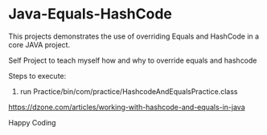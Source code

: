 # Java-Equals-HashCode
This projects demonstrates the use of overriding Equals and HashCode in a core JAVA project.

Self Project to teach myself how and why to override equals and hashcode 

Steps to execute:
1) run Practice/bin/com/practice/HashcodeAndEqualsPractice.class

https://dzone.com/articles/working-with-hashcode-and-equals-in-java

Happy Coding
